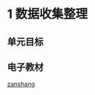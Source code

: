 # 1 数据收集整理

## 单元目标



## 电子教材

<Ebook grade="xxsx2b" :pages="2" :paged="6" ></Ebook>

[zanshang](../res/zanshang.md ':include')
